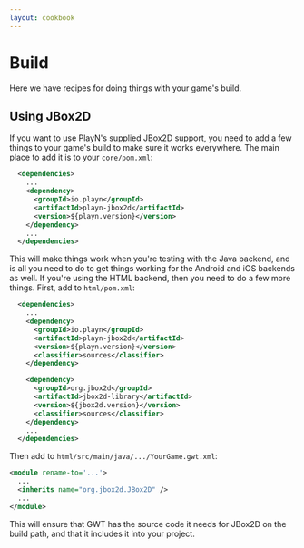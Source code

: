 ```yaml
---
layout: cookbook
---
```


# Build

Here we have recipes for doing things with your game's build.

## Using JBox2D

If you want to use PlayN's supplied JBox2D support, you need to add a few things to your game's
build to make sure it works everywhere. The main place to add it is to your `core/pom.xml`:

```xml
  <dependencies>
    ...
    <dependency>
      <groupId>io.playn</groupId>
      <artifactId>playn-jbox2d</artifactId>
      <version>${playn.version}</version>
    </dependency>
    ...
  </dependencies>
```

This will make things work when you're testing with the Java backend, and is all you need to do to
get things working for the Android and iOS backends as well. If you're using the HTML backend, then
you need to do a few more things. First, add to `html/pom.xml`:

```xml
  <dependencies>
    ...
    <dependency>
      <groupId>io.playn</groupId>
      <artifactId>playn-jbox2d</artifactId>
      <version>${playn.version}</version>
      <classifier>sources</classifier>
    </dependency>

    <dependency>
      <groupId>org.jbox2d</groupId>
      <artifactId>jbox2d-library</artifactId>
      <version>${jbox2d.version}</version>
      <classifier>sources</classifier>
    </dependency>
    ...
  </dependencies>
```

Then add to `html/src/main/java/.../YourGame.gwt.xml`:

```xml
<module rename-to='...'>
  ...
  <inherits name="org.jbox2d.JBox2D" />
  ...
</module>
```

This will ensure that GWT has the source code it needs for JBox2D on the build path, and that it
includes it into your project.

